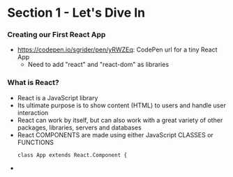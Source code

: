 # Section 1 - Let's Dive In

### Creating our First React App
* https://codepen.io/sgrider/pen/yRWZEq: CodePen url for a tiny React App
  * Need to add "react" and "react-dom" as libraries

### What is React?
* React is a JavaScript library
* Its ultimate purpose is to show content (HTML) to users and handle user interaction
* React can work by itself, but can also work with a great variety of other packages, libraries, servers and databases
* React COMPONENTS are made using either JavaScript CLASSES or FUNCTIONS
  ```
  class App extends React.Component {
     ```
*
